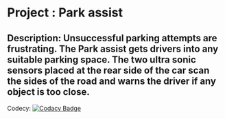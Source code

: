 # Project : Park assist

## Description: Unsuccessful parking attempts are frustrating. The Park assist gets drivers into any suitable parking space. The two ultra sonic sensors placed at the rear side of the car scan the sides of the road and warns the driver if any object is too close. 

Codecy:
[![Codacy Badge](https://app.codacy.com/project/badge/Grade/14607ea1c3c94adfb570dd84cb36057d)](https://www.codacy.com/gh/shri-vaishnavi/M2-EmbSys/dashboard?utm_source=github.com&amp;utm_medium=referral&amp;utm_content=shri-vaishnavi/M2-EmbSys&amp;utm_campaign=Badge_Grade)